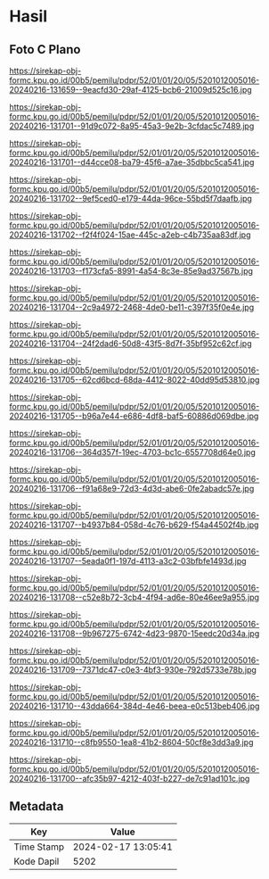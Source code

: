 # Hasil

## Foto C Plano

https://sirekap-obj-formc.kpu.go.id/00b5/pemilu/pdpr/52/01/01/20/05/5201012005016-20240216-131659--9eacfd30-29af-4125-bcb6-21009d525c16.jpg

https://sirekap-obj-formc.kpu.go.id/00b5/pemilu/pdpr/52/01/01/20/05/5201012005016-20240216-131701--91d9c072-8a95-45a3-9e2b-3cfdac5c7489.jpg

https://sirekap-obj-formc.kpu.go.id/00b5/pemilu/pdpr/52/01/01/20/05/5201012005016-20240216-131701--d44cce08-ba79-45f6-a7ae-35dbbc5ca541.jpg

https://sirekap-obj-formc.kpu.go.id/00b5/pemilu/pdpr/52/01/01/20/05/5201012005016-20240216-131702--9ef5ced0-e179-44da-96ce-55bd5f7daafb.jpg

https://sirekap-obj-formc.kpu.go.id/00b5/pemilu/pdpr/52/01/01/20/05/5201012005016-20240216-131702--f2f4f024-15ae-445c-a2eb-c4b735aa83df.jpg

https://sirekap-obj-formc.kpu.go.id/00b5/pemilu/pdpr/52/01/01/20/05/5201012005016-20240216-131703--f173cfa5-8991-4a54-8c3e-85e9ad37567b.jpg

https://sirekap-obj-formc.kpu.go.id/00b5/pemilu/pdpr/52/01/01/20/05/5201012005016-20240216-131704--2c9a4972-2468-4de0-be11-c397f35f0e4e.jpg

https://sirekap-obj-formc.kpu.go.id/00b5/pemilu/pdpr/52/01/01/20/05/5201012005016-20240216-131704--24f2dad6-50d8-43f5-8d7f-35bf952c62cf.jpg

https://sirekap-obj-formc.kpu.go.id/00b5/pemilu/pdpr/52/01/01/20/05/5201012005016-20240216-131705--62cd6bcd-68da-4412-8022-40dd95d53810.jpg

https://sirekap-obj-formc.kpu.go.id/00b5/pemilu/pdpr/52/01/01/20/05/5201012005016-20240216-131705--b96a7e44-e686-4df8-baf5-60886d069dbe.jpg

https://sirekap-obj-formc.kpu.go.id/00b5/pemilu/pdpr/52/01/01/20/05/5201012005016-20240216-131706--364d357f-19ec-4703-bc1c-6557708d64e0.jpg

https://sirekap-obj-formc.kpu.go.id/00b5/pemilu/pdpr/52/01/01/20/05/5201012005016-20240216-131706--f91a68e9-72d3-4d3d-abe6-0fe2abadc57e.jpg

https://sirekap-obj-formc.kpu.go.id/00b5/pemilu/pdpr/52/01/01/20/05/5201012005016-20240216-131707--b4937b84-058d-4c76-b629-f54a44502f4b.jpg

https://sirekap-obj-formc.kpu.go.id/00b5/pemilu/pdpr/52/01/01/20/05/5201012005016-20240216-131707--5eada0f1-197d-4113-a3c2-03bfbfe1493d.jpg

https://sirekap-obj-formc.kpu.go.id/00b5/pemilu/pdpr/52/01/01/20/05/5201012005016-20240216-131708--c52e8b72-3cb4-4f94-ad6e-80e46ee9a955.jpg

https://sirekap-obj-formc.kpu.go.id/00b5/pemilu/pdpr/52/01/01/20/05/5201012005016-20240216-131708--9b967275-6742-4d23-9870-15eedc20d34a.jpg

https://sirekap-obj-formc.kpu.go.id/00b5/pemilu/pdpr/52/01/01/20/05/5201012005016-20240216-131709--7371dc47-c0e3-4bf3-930e-792d5733e78b.jpg

https://sirekap-obj-formc.kpu.go.id/00b5/pemilu/pdpr/52/01/01/20/05/5201012005016-20240216-131710--43dda664-384d-4e46-beea-e0c513beb406.jpg

https://sirekap-obj-formc.kpu.go.id/00b5/pemilu/pdpr/52/01/01/20/05/5201012005016-20240216-131710--c8fb9550-1ea8-41b2-8604-50cf8e3dd3a9.jpg

https://sirekap-obj-formc.kpu.go.id/00b5/pemilu/pdpr/52/01/01/20/05/5201012005016-20240216-131700--afc35b97-4212-403f-b227-de7c91ad101c.jpg


## Metadata

| Key        | Value               |
| ---------- | ------------------- |
| Time Stamp | 2024-02-17 13:05:41 |
| Kode Dapil | 5202                |



